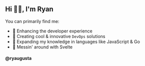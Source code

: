 ## Hi 👋🏼, I'm Ryan

<!--
**ryaugusta/ryaugusta** is a ✨ _special_ ✨ repository because its `README.md` (this file) appears on your GitHub profile.
-->

You can primarily find me: 
  - 💫 Enhancing the developer experience
  - 🤖 Creating cool & innovative `DevOps` solutions
  - 💪 Expanding my knowledge in languages like JavaScript & Go
  - 🌱 Messin' around with Svelte

#### @ryaugusta
<!--
### Main Skills
![Git](https://img.shields.io/badge/git-%23F05033.svg?style=for-the-badge&logo=git&logoColor=white)
![GitHub Actions](https://img.shields.io/badge/github%20actions-%232671E5.svg?style=for-the-badge&logo=githubactions&logoColor=white)
![Go](https://img.shields.io/badge/go-%2300ADD8.svg?style=for-the-badge&logo=go&logoColor=white)
![Docker](https://img.shields.io/badge/docker-%230db7ed.svg?style=for-the-badge&logo=docker&logoColor=white)
![JavaScript](https://img.shields.io/badge/javascript-%23323330.svg?style=for-the-badge&logo=javascript&logoColor=%23F7DF1E)
![GitHub Copilot](https://img.shields.io/badge/github_copilot-8957E5?style=for-the-badge&logo=github-copilot&logoColor=white)
![Terraform](https://img.shields.io/badge/terraform-%235835CC.svg?style=for-the-badge&logo=terraform&logoColor=white)
![Kubernetes](https://img.shields.io/badge/kubernetes-%23326ce5.svg?style=for-the-badge&logo=kubernetes&logoColor=white)
![Azure](https://img.shields.io/badge/azure-%230072C6.svg?style=for-the-badge&logo=microsoftazure&logoColor=white)
![AWS](https://img.shields.io/badge/AWS-%23FF9900.svg?style=for-the-badge&logo=amazon-aws&logoColor=white)
-->
<!--
![GitHub stats](https://github-readme-stats.vercel.app/api?username=ryaugusta\&rank_icon=github\&theme=dracula)

![Top Languages](https://github-readme-stats.vercel.app/api/top-langs/?username=ryaugusta&hide=html&hide_border=true&layout=compact&langs_count=8&theme=dracula) 
-->
